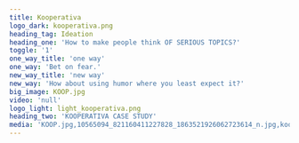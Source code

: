 ```yaml
---
title: Kooperativa
logo_dark: kooperativa.png
heading_tag: Ideation
heading_one: 'How to make people think OF SERIOUS TOPICS?'
toggle: '1'
one_way_title: 'one way'
one_way: 'Bet on fear.'
new_way_title: 'new way'
new_way: 'How about using humor where you least expect it?'
big_image: KOOP.jpg
video: 'null'
logo_light: light_kooperativa.png
heading_two: 'KOOPERATIVA CASE STUDY'
media: 'KOOP.jpg,10565094_821160411227828_1863521926062723614_n.jpg,kooperativa.png,light_kooperativa.png'
---
```



